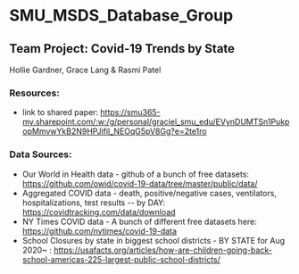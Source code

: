 # SMU_MSDS_Database_Group
## Team Project: Covid-19 Trends by State 

Hollie Gardner, Grace Lang & Rasmi Patel

### Resources:
* link to shared paper: https://smu365-my.sharepoint.com/:w:/g/personal/graciel_smu_edu/EVynDUMTSn1PukpopMmvwYkB2N9HPJifil_NEOqG5pV8Gg?e=2te1ro

### Data Sources: 
* Our World in Health data - github of a bunch of free datasets: https://github.com/owid/covid-19-data/tree/master/public/data/
* Aggregated COVID data - death, positive/negative cases, ventilators, hospitalizations, test results -- by DAY: https://covidtracking.com/data/download
* NY Times COVID data - A bunch of different free datasets here: https://github.com/nytimes/covid-19-data
* School Closures by state in biggest school districts - BY STATE for Aug 2020~ : https://usafacts.org/articles/how-are-children-going-back-school-americas-225-largest-public-school-districts/
